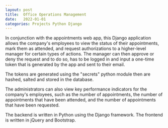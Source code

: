 ```yaml
---
layout: post
title:  Office Operations Management
date:   2022-01-01
categories: Projects Python Django
---
```


In conjunction with the appointments web app, this Django application allows the company's employees to view the status of their appointments, mark them as attended, and request authorizations to a higher-level manager for certain types of actions. The manager can then approve or deny the request and to do so, has to be logged in and input a one-time token that is generated by the app and sent to their email.

The tokens are generated using the "secrets" python module then are hashed, salted and stored in the database.

The administrators can also view key performance indicators for the company's employees, such as the number of appointments, the number of appointments that have been attended, and the number of appointments that have been requested.

The backend is written in Python using the Django framework. The frontend is written in jQuery and Bootstrap.
